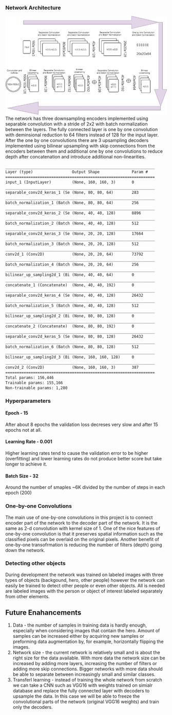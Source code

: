 
### Network Architecture
![Network Architecture](/architecture.jpg)  
The network has three downsampling encoders implemented using separable convolution with a stride of 2x2 with batch normalization between the layers. The fully connected layer is one by one convolution with deminsional reduction to 64 filters instead of 128 for the input layer. After the one by one convolutions there are 3 upsampling decoders implemented using bilinear upsampling with skip connections from the encoders between them and additional one by one convolutions to reduce depth after concatenation and introduce additional non-linearities.

```
_________________________________________________________________
Layer (type)                 Output Shape              Param #   
=================================================================
input_1 (InputLayer)         (None, 160, 160, 3)       0         
_________________________________________________________________
separable_conv2d_keras_1 (Se (None, 80, 80, 64)        283       
_________________________________________________________________
batch_normalization_1 (Batch (None, 80, 80, 64)        256       
_________________________________________________________________
separable_conv2d_keras_2 (Se (None, 40, 40, 128)       8896      
_________________________________________________________________
batch_normalization_2 (Batch (None, 40, 40, 128)       512       
_________________________________________________________________
separable_conv2d_keras_3 (Se (None, 20, 20, 128)       17664     
_________________________________________________________________
batch_normalization_3 (Batch (None, 20, 20, 128)       512       
_________________________________________________________________
conv2d_1 (Conv2D)            (None, 20, 20, 64)        73792     
_________________________________________________________________
batch_normalization_4 (Batch (None, 20, 20, 64)        256       
_________________________________________________________________
bilinear_up_sampling2d_1 (Bi (None, 40, 40, 64)        0         
_________________________________________________________________
concatenate_1 (Concatenate)  (None, 40, 40, 192)       0         
_________________________________________________________________
separable_conv2d_keras_4 (Se (None, 40, 40, 128)       26432     
_________________________________________________________________
batch_normalization_5 (Batch (None, 40, 40, 128)       512       
_________________________________________________________________
bilinear_up_sampling2d_2 (Bi (None, 80, 80, 128)       0         
_________________________________________________________________
concatenate_2 (Concatenate)  (None, 80, 80, 192)       0         
_________________________________________________________________
separable_conv2d_keras_5 (Se (None, 80, 80, 128)       26432     
_________________________________________________________________
batch_normalization_6 (Batch (None, 80, 80, 128)       512       
_________________________________________________________________
bilinear_up_sampling2d_3 (Bi (None, 160, 160, 128)     0         
_________________________________________________________________
conv2d_2 (Conv2D)            (None, 160, 160, 3)       387       
=================================================================
Total params: 156,446
Trainable params: 155,166
Non-trainable params: 1,280
```

### Hyperparameters
#### Epoch - 15 
After about 8 epochs the validation loss decreses very slow and after 15 epochs not at all.
#### Learning Rate - 0.001 
Higher learning rates tend to cause the validation error to be higher (overfitting) and lower learning rates do not produce better score but take longer to achieve it.
#### Batch Size - 32
Around the number of smaples ~6K divided by the number of steps in each epoch (200)

### One-by-one Convolutions
The main use of one-by-one convolutions in this project is to connect encoder part of the network to the decoder part of the network. It is the same as 2-d convolution with kernel size of 1. One of the nice features of one-by-one convolution is that it preserves spatial information such as the classified pixels can be overlaid on the original pixels. Another benefit of one-by-one transofrmation is reducing the number of filters (depth) going down the network. 

### Detecting other objects
During development the network was trained on labeled images with three types of objects (backgound, hero, other people) however the network can easily be trained to detect other people or even other objects. All is needed are labeled images with the person or object of interest labeled separately from other elements. 

## Future Enahancements
1. Data  - the number of samples in training data is hardly enough, especially when considering images that contain the hero. Amount of samples can be increased either by acquiring new samples or preforming data augmentation by, for example, horizontally flipping the images.
2. Network size - the current network is relatively small and is about the right size for the data available. With more data the network size can be increased by adding more layers, increasing the number of filters or adding more skip connections. Bigger networks with more data should be able to separate between increasingly small and similar classes.
3. Transferl learning - instead of training the whole network from scratch we can take a CNN such as VGG16 with weights trained on simialr database and replace the fully connected layer with decoders to upsample the data. In this case we will be able to freeze the convolutional parts of the network (original VGG16 weights) and train only the decoders.
